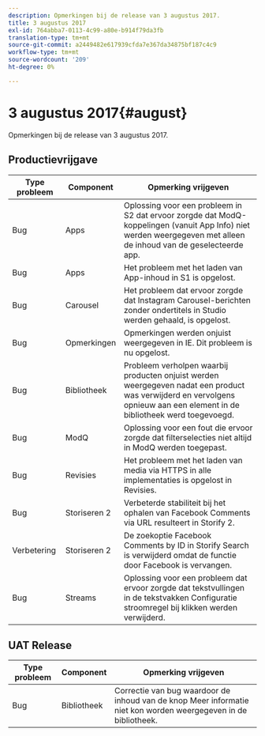 ```yaml
---
description: Opmerkingen bij de release van 3 augustus 2017.
title: 3 augustus 2017
exl-id: 764abba7-0113-4c99-a80e-b914f79da3fb
translation-type: tm+mt
source-git-commit: a2449482e617939cfda7e367da34875bf187c4c9
workflow-type: tm+mt
source-wordcount: '209'
ht-degree: 0%

---
```


# 3 augustus 2017{#august}

Opmerkingen bij de release van 3 augustus 2017.

## Productievrijgave

| **Type probleem** | **Component** | **Opmerking vrijgeven** |
|---|---|---|
| Bug | Apps | Oplossing voor een probleem in S2 dat ervoor zorgde dat ModQ-koppelingen (vanuit App Info) niet werden weergegeven met alleen de inhoud van de geselecteerde app. |
| Bug | Apps | Het probleem met het laden van App-inhoud in S1 is opgelost. |
| Bug | Carousel | Het probleem dat ervoor zorgde dat Instagram Carousel-berichten zonder ondertitels in Studio werden gehaald, is opgelost. |
| Bug | Opmerkingen | Opmerkingen werden onjuist weergegeven in IE. Dit probleem is nu opgelost. |
| Bug | Bibliotheek | Probleem verholpen waarbij producten onjuist werden weergegeven nadat een product was verwijderd en vervolgens opnieuw aan een element in de bibliotheek werd toegevoegd. |
| Bug | ModQ | Oplossing voor een fout die ervoor zorgde dat filterselecties niet altijd in ModQ werden toegepast. |
| Bug | Revisies | Het probleem met het laden van media via HTTPS in alle implementaties is opgelost in Revisies. |
| Bug | Storiseren 2 | Verbeterde stabiliteit bij het ophalen van Facebook Comments via URL resulteert in Storify 2. |
| Verbetering | Storiseren 2 | De zoekoptie Facebook Comments by ID in Storify Search is verwijderd omdat de functie door Facebook is vervangen. |
| Bug | Streams | Oplossing voor een probleem dat ervoor zorgde dat tekstvullingen in de tekstvakken Configuratie stroomregel bij klikken werden verwijderd. |

## UAT Release

| **Type probleem** | **Component** | **Opmerking vrijgeven** |
|---|---|---|
| Bug | Bibliotheek | Correctie van bug waardoor de inhoud van de knop Meer informatie niet kon worden weergegeven in de bibliotheek. |
